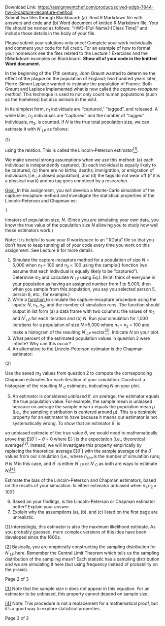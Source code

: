 Download Link: https://assignmentchef.com/product/solved-sdgb-7844-hw-3-capture-recapture-method
<br>
Submit two files through Blackboard: (a) .Rmd R Markdown file with answers and code and (b) Word document of knitted R Markdown file. Your file should be named as follows: “HW3-[Full Name]-[Class Time]” and include those details in the body of your file.

Please submit your solutions only once! Complete your work individually and comment your code for full credit. For an example of how to format your homework see the files related to the Lecture 1 Exercises and the RMarkdown examples on Blackboard. <strong>Show all of your code in the knitted Word document.</strong>

In the beginning of the 17th century, John Graunt wanted to determine the effect of the plague on the population of England; two hundred years later, Pierre-Simon Laplace wanted to estimate the population of France. Both Graunt and Laplace implemented what is now called the <em>capture-recapture method. </em>This technique is used to not only count human populations (such as the homeless) but also animals in the wild.

In its simplest form, <em>n</em><sub>1 </sub>individuals are “captured,” “tagged”, and released. A while later, <em>n</em><sub>2 </sub>individuals are “captured” and the number of “tagged” individuals, <em>m</em><sub>2</sub>, is counted. If <em>N </em>is the true total population size, we can estimate it with <em>N</em><sup>ˆ</sup><em><sub>LP </sub></em>as follows:

(1)

using the relation. This is called the Lincoln-Peterson estimator<a href="#_ftn1" name="_ftnref1"><sup>[1]</sup></a>.

We make several strong assumptions when we use this method: (a) each individual is independently captured, (b) each individual is equally likely to be captured, (c) there are no births, deaths, immigration, or emigration of individuals (i.e., a closed population), and (d) the tags do not wear off (if it is a physical mark) and no tag goes unnoticed by a researcher.

<u>Goal: </u>In this assignment, you will develop a Monte-Carlo simulation of the capture-recapture method and investigate the statistical properties of the Lincoln-Peterson and Chapman es-

1

timators of population size, <em>N</em>. (Since you are simulating your own data, you know the true value of the population size <em>N </em>allowing you to study how well these estimators work.)

Note: It is helpful to save your R workspace to an “.RData” file so that you don’t have to keep running all of your code every time you work on this assignment. See Lecture 8 for more details.

<ol>

 <li>Simulate the capture-recapture method for a population of size <em>N </em>= 5<em>,</em>000 when <em>n</em><sub>1 </sub>= 100 and <em>n</em><sub>2 </sub>= 100 using the sample() function (we assume that each individual is equally likely to be “captured”). Determine <em>m</em><sub>2 </sub>and calculate <em>N</em><sup>ˆ</sup><em><sub>LP </sub></em>using Eq.1. (Hint: think of everyone in your population as having an assigned number from 1 to 5,000, then when you sample from this population, you say you selected person 5, person 8, etc., for example.)</li>

 <li>Write a <u>function </u>to simulate the capture-recapture procedure using the inputs: <em>N</em>, <em>n</em><sub>1</sub>, <em>n</em><sub>2</sub>, and the number of simulation runs. The function should output in list form (a) a data frame with two columns: the values of <em>m</em><sub>2 </sub>and <em>N</em><sup>ˆ</sup><em><sub>LP </sub></em>for each iteration and (b) <em>N</em>. Run your simulation for 1,000 iterations for a population of size <em>N </em>=5,000 where <em>n</em><sub>1 </sub>= <em>n</em><sub>2 </sub>= 100 and make a histogram of the resulting <em>N</em><sup>ˆ</sup><em><sub>LP </sub></em>vector<a href="#_ftn2" name="_ftnref2"><sup>[2]</sup></a>. Indicate <em>N </em>on your plot.</li>

 <li>What percent of the estimated population values in question 2 were infinite? Why can this occur?</li>

 <li>An alternative to the Lincoln-Peterson estimator is the Chapman estimator:</li>

</ol>

(2)

Use the saved <em>m</em><sub>2 </sub>values from question 2 to compute the corresponding Chapman estimates for each iteration of your simulation. Construct a histogram of the resulting <em>N</em><sup>ˆ</sup><em><sub>C </sub></em>estimates, indicating <em>N </em>on your plot.

<ol start="5">

 <li>An estimator is considered <em>unbiased </em>if, on average, the estimator equals the true population value. For example, the sample mean is unbiased because on average the sample mean <em>x </em>equals the population mean <em>µ </em>(i.e., the sampling distribution is centered around <em>µ</em>). This is a desirable property for an estimator to have because it means our estimator is not systematically wrong. To show that an estimator <em>θ</em><sup>ˆ </sup>is</li>

</ol>

an unbiased estimate of the true value <em>θ</em>, we would need to mathematically prove that E[<em>θ</em><sup>ˆ</sup>] − <em>θ </em>= 0 where E[·] is the expectation (i.e., theoretical average)<a href="#_ftn3" name="_ftnref3"><sup>[3]</sup></a>. Instead, we will investigate this property empirically by replacing the theoretical average E[<em>θ</em><sup>ˆ</sup>] with the sample average of the <em>θ</em><sup>ˆ </sup>values from our simulation (i.e., where <em>n<sub>sim </sub></em>is the number of simulation runs; <em>θ </em>is <em>N </em>in this case, and <em>θ</em><sup>ˆ </sup>is either <em>N</em><sup>ˆ</sup><em><sub>LP </sub></em>or <em>N</em><sup>ˆ</sup><em><sub>C </sub></em>as both are ways to estimate <em>N</em>)<a href="#_ftn4" name="_ftnref4"><sup>[4]</sup></a>.

Estimate the bias of the Lincoln-Peterson and Chapman estimators, based on the results of your simulation. Is either estimator unbiased when <em>n</em><sub>1</sub><em>,n</em><sub>2 </sub>= 100?

<ol start="6">

 <li>Based on your findings, is the Lincoln-Peterson or Chapman estimator better? Explain your answer.</li>

 <li>Explain why the assumptions (a), (b), and (c) listed on the first page are unrealistic.</li>

</ol>

<a href="#_ftnref1" name="_ftn1">[1]</a> Interestingly, this estimator is also the maximum likelihood estimate. As you probably guessed, more complex versions of this idea have been developed since the 1600s.

<a href="#_ftnref2" name="_ftn2">[2]</a> Basically, you are empirically constructing the sampling distribution for <em>N</em><sup>ˆ</sup><em><sub>LP </sub></em>here. Remember the Central Limit Theorem which tells us the sampling distribution of the sampling mean? Each statistic has a sampling distribution and we are simulating it here (but using frequency instead of probability on the <em>y</em>-axis).

Page 2 of 3

<a href="#_ftnref3" name="_ftn3">[3]</a> Note that the sample size <em>n </em>does not appear in this equation. For an estimator to be unbiased, this property cannot depend on sample size.

<a href="#_ftnref4" name="_ftn4">[4]</a> Note: This procedure is not a replacement for a mathematical proof, but it’s a good way to explore statistical properties.

Page 3 of 3